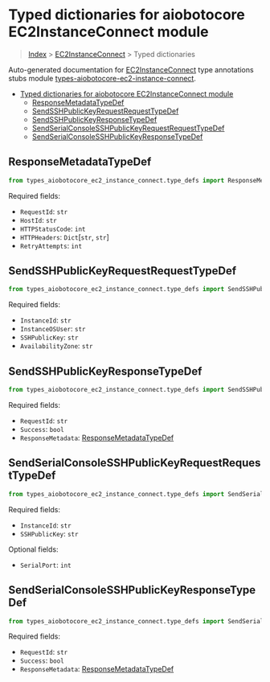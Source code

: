 <a id="typed-dictionaries-for-aiobotocore-ec2instanceconnect-module"></a>

# Typed dictionaries for aiobotocore EC2InstanceConnect module

> [Index](..) > [EC2InstanceConnect](.) > Typed dictionaries

Auto-generated documentation for
[EC2InstanceConnect](https://boto3.amazonaws.com/v1/documentation/api/latest/reference/services/ec2-instance-connect.html#EC2InstanceConnect)
type annotations stubs module
[types-aiobotocore-ec2-instance-connect](https://pypi.org/project/types-aiobotocore-ec2-instance-connect/).

- [Typed dictionaries for aiobotocore EC2InstanceConnect module](#typed-dictionaries-for-aiobotocore-ec2instanceconnect-module)
  - [ResponseMetadataTypeDef](#responsemetadatatypedef)
  - [SendSSHPublicKeyRequestRequestTypeDef](#sendsshpublickeyrequestrequesttypedef)
  - [SendSSHPublicKeyResponseTypeDef](#sendsshpublickeyresponsetypedef)
  - [SendSerialConsoleSSHPublicKeyRequestRequestTypeDef](#sendserialconsolesshpublickeyrequestrequesttypedef)
  - [SendSerialConsoleSSHPublicKeyResponseTypeDef](#sendserialconsolesshpublickeyresponsetypedef)

<a id="responsemetadatatypedef"></a>

## ResponseMetadataTypeDef

```python
from types_aiobotocore_ec2_instance_connect.type_defs import ResponseMetadataTypeDef
```

Required fields:

- `RequestId`: `str`
- `HostId`: `str`
- `HTTPStatusCode`: `int`
- `HTTPHeaders`: `Dict`\[`str`, `str`\]
- `RetryAttempts`: `int`

<a id="sendsshpublickeyrequestrequesttypedef"></a>

## SendSSHPublicKeyRequestRequestTypeDef

```python
from types_aiobotocore_ec2_instance_connect.type_defs import SendSSHPublicKeyRequestRequestTypeDef
```

Required fields:

- `InstanceId`: `str`
- `InstanceOSUser`: `str`
- `SSHPublicKey`: `str`
- `AvailabilityZone`: `str`

<a id="sendsshpublickeyresponsetypedef"></a>

## SendSSHPublicKeyResponseTypeDef

```python
from types_aiobotocore_ec2_instance_connect.type_defs import SendSSHPublicKeyResponseTypeDef
```

Required fields:

- `RequestId`: `str`
- `Success`: `bool`
- `ResponseMetadata`:
  [ResponseMetadataTypeDef](./type_defs.md#responsemetadatatypedef)

<a id="sendserialconsolesshpublickeyrequestrequesttypedef"></a>

## SendSerialConsoleSSHPublicKeyRequestRequestTypeDef

```python
from types_aiobotocore_ec2_instance_connect.type_defs import SendSerialConsoleSSHPublicKeyRequestRequestTypeDef
```

Required fields:

- `InstanceId`: `str`
- `SSHPublicKey`: `str`

Optional fields:

- `SerialPort`: `int`

<a id="sendserialconsolesshpublickeyresponsetypedef"></a>

## SendSerialConsoleSSHPublicKeyResponseTypeDef

```python
from types_aiobotocore_ec2_instance_connect.type_defs import SendSerialConsoleSSHPublicKeyResponseTypeDef
```

Required fields:

- `RequestId`: `str`
- `Success`: `bool`
- `ResponseMetadata`:
  [ResponseMetadataTypeDef](./type_defs.md#responsemetadatatypedef)
